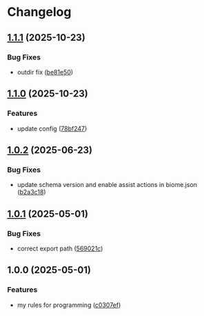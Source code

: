 # Changelog

## [1.1.1](https://github.com/alejyoo/rules/compare/v1.1.0...v1.1.1) (2025-10-23)


### Bug Fixes

* outdir fix ([be81e50](https://github.com/alejyoo/rules/commit/be81e501b3dec4254396c1132e48768df09b7809))

## [1.1.0](https://github.com/alejyoo/rules/compare/v1.0.2...v1.1.0) (2025-10-23)


### Features

* update config ([78bf247](https://github.com/alejyoo/rules/commit/78bf247bc2cd1524d5d7689526509945840f9886))

## [1.0.2](https://github.com/alejyoo/rules/compare/v1.0.1...v1.0.2) (2025-06-23)


### Bug Fixes

* update schema version and enable assist actions in biome.json ([b2a3c18](https://github.com/alejyoo/rules/commit/b2a3c18fa63ac5f29f7f97c234ad6e55011f6a62))

## [1.0.1](https://github.com/alejyoo/rules/compare/v1.0.0...v1.0.1) (2025-05-01)


### Bug Fixes

* correct export path ([569021c](https://github.com/alejyoo/rules/commit/569021cdc2a378e7ec944740d4bad59b218e45ba))

## 1.0.0 (2025-05-01)


### Features

* my rules for programming ([c0307ef](https://github.com/alejyoo/rules/commit/c0307ef6771a22cbe7ba4649959ffb97c82d57e5))
